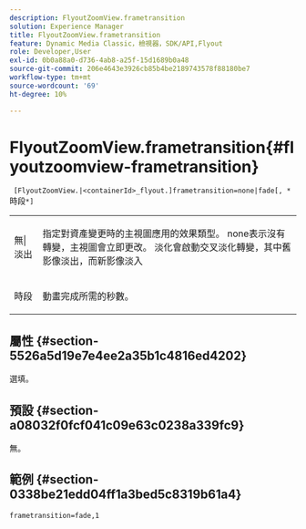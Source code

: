 ```yaml
---
description: FlyoutZoomView.frametransition
solution: Experience Manager
title: FlyoutZoomView.frametransition
feature: Dynamic Media Classic，檢視器，SDK/API,Flyout
role: Developer,User
exl-id: 0b0a88a0-d736-4ab8-a25f-15d1689b0a48
source-git-commit: 206e4643e3926cb85b4be2189743578f88180be7
workflow-type: tm+mt
source-wordcount: '69'
ht-degree: 10%

---
```


# FlyoutZoomView.frametransition{#flyoutzoomview-frametransition}

` [FlyoutZoomView.|<containerId>_flyout.]frametransition=none|fade[, *`時段`*]`

<table id="table_FC34B37AACFB4E92A37E1D2D93D5F0D2"> 
 <tbody> 
  <tr> 
   <td colname="col1"> <p> <span class="codeph"> 無|淡出</span> </p> </td> 
   <td colname="col2"> <p> 指定對資產變更時的主視圖應用的效果類型。 <span class="codeph"> none</span>表示沒有轉變，主視圖會立即更改。 <span class="codeph">淡化</span>會啟動交叉淡化轉變，其中舊影像淡出，而新影像淡入 </p> </td> 
  </tr> 
  <tr> 
   <td colname="col1"> <p><span class="codeph"><span class="varname"> 時段</span></span> </p> </td> 
   <td colname="col2"> <p> 動畫完成所需的秒數。 </p> </td> 
  </tr> 
 </tbody> 
</table>

## 屬性 {#section-5526a5d19e7e4ee2a35b1c4816ed4202}

選填。

## 預設 {#section-a08032f0fcf041c09e63c0238a339fc9}

無。

## 範例 {#section-0338be21edd04ff1a3bed5c8319b61a4}

`frametransition=fade,1`
